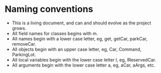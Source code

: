 # Naming conventions
- This is a living document, and can and should evolve as the project grows.
- All field names for classes begins with m.
- All names begin with a lower case letter, eg, get, getCar, parkCar, removeCar.
- All objects begin with an upper case letter, eg, Car, Command, ParkingLot.
- All local variables begin with the lower case letter l, eg, lReservedCar.
- All arguments begin with the lower case letter a, eg, aCar, aArgs, etc.



